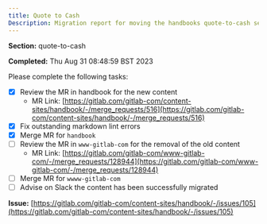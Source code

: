 ```yaml
---
title: Quote to Cash
Description: Migration report for moving the handbooks quote-to-cash section
---
```


**Section:** quote-to-cash

**Completed:** Thu Aug 31 08:48:59 BST 2023

Please complete the following tasks:

- [x] Review the MR in handbook for the new content
  - MR Link: [https://gitlab.com/gitlab-com/content-sites/handbook/-/merge_requests/516](https://gitlab.com/gitlab-com/content-sites/handbook/-/merge_requests/516)
- [x] Fix outstanding markdown lint errors
- [x] Merge MR for `handbook`
- [ ] Review the MR in `www-gitlab-com` for the removal of the old content
  - MR Link: [https://gitlab.com/gitlab-com/www-gitlab-com/-/merge_requests/128944](https://gitlab.com/gitlab-com/www-gitlab-com/-/merge_requests/128944)
- [ ] Merge MR for `wwww-gitlab-com`
- [ ] Advise on Slack the content has been successfully migrated

**Issue:** [https://gitlab.com/gitlab-com/content-sites/handbook/-/issues/105](https://gitlab.com/gitlab-com/content-sites/handbook/-/issues/105)
